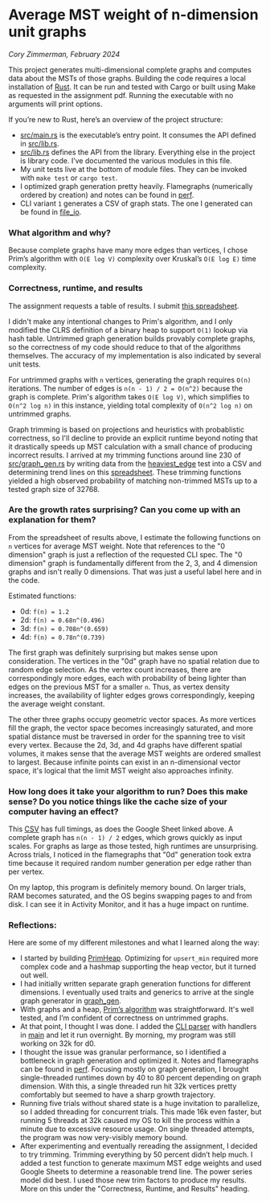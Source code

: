 # Average MST weight of n-dimension unit graphs
*Cory Zimmerman, February 2024*

This project generates multi-dimensional complete graphs and computes data about the MSTs of those graphs. Building the code requires a local installation of [Rust](https://www.rust-lang.org/tools/install). It can be run and tested with Cargo or built using Make as requested in the assignment pdf. Running the executable with no arguments will print options.

If you’re new to Rust, here’s an overview of the project structure:
- [src/main.rs](src/main.rs) is the executable’s entry point. It consumes the API defined in [src/lib.rs](src/lib.rs). 
- [src/lib.rs](src/lib.rs) defines the API from the library. Everything else in the project is library code. I’ve documented the various modules in this file.
- My unit tests live at the bottom of module files. They can be invoked with `make test` or `cargo test`. 
- I optimized graph generation pretty heavily. Flamegraphs (numerically ordered by creation) and notes can be found in [perf](perf).
- CLI variant `1` generates a CSV of graph stats. The one I generated can be found in [file_io](file_io).

### What algorithm and why?
Because complete graphs have many more edges than vertices, I chose Prim’s algorithm with `O(E log V)` complexity over Kruskal’s `O(E log E)` time complexity.

### Correctness, runtime, and results
The assignment requests a table of results. I submit [this spreadsheet](https://docs.google.com/spreadsheets/d/19qFHtJvxhMoOoyb4R_D_k1B6aBKsx1p6voae2ElizY0/edit).

I didn't make any intentional changes to Prim's algorithm, and I only modified the CLRS definition of a binary heap to support `O(1)` lookup via hash table. Untrimmed graph generation builds provably complete graphs, so the correctness of my code should reduce to that of the algorithms themselves. The accuracy of my implementation is also indicated by several unit tests.

For untrimmed graphs with `n` vertices, generating the graph requires `O(n)` iterations. The number of edges is `n(n - 1) / 2 = O(n^2)` because the graph is complete. Prim's algorithm takes `O(E log V)`, which simplifies to `O(n^2 log n)` in this instance, yielding total complexity of `O(n^2 log n)` on untrimmed graphs. 

Graph trimming is based on projections and heuristics with probablistic correctness, so I'll decline to provide an explicit runtime beyond noting that it drastically speeds up MST calculation  with a small chance of producing incorrect results. I arrived at my trimming functions around line 230 of [src/graph_gen.rs](src/graph_gen.rs) by writing data from the [heaviest_edge](src/mst.rs) test into a CSV and determining trend lines on this [spreadsheet](https://docs.google.com/spreadsheets/d/1ILvyZYYi5nrMkP_qPR2DdfvpdP5haJmWxkBTr-FHyEo/edit). These trimming functions yielded a high observed probability of matching non-trimmed MSTs up to a tested graph size of 32768.

### Are the growth rates surprising? Can you come up with an explanation for them?
From the spreadsheet of results above, I estimate the following functions on `n` vertices for average MST weight. 
Note that references to the "0 dimension" graph is just a reflection of the requested CLI spec. The "0 dimension" graph is fundamentally different from the 2, 3, and 4 dimension graphs and isn't really 0 dimensions. That was just a useful label here and in the code.

Estimated functions:
- 0d: `f(n) = 1.2`
- 2d: `f(n) = 0.68n^(0.496)`
- 3d: `f(n) = 0.708n^(0.659)`
- 4d: `f(n) = 0.78n^(0.739)`

The first graph was definitely surprising but makes sense upon consideration. The vertices in the "0d" graph have no spatial relation due to random edge selection. As the vertex count increases, there are correspondingly more edges, each with probability of being lighter than edges on the previous MST for a smaller `n`. Thus, as vertex density increases, the availability of lighter edges grows correspondingly, keeping the average weight constant.

The other three graphs occupy geometric vector spaces. As more vertices fill the graph, the vector space becomes increasingly saturated, and more spatial distance must be traversed in order for the spanning tree to visit every vertex. Because the 2d, 3d, and 4d graphs have different spatial volumes, it makes sense that the average MST weights are ordered smallest to largest. Because infinite points can exist in an n-dimensional vector space, it's logical that the limit MST weight also approaches infinity.

### How long does it take your algorithm to run? Does this make sense? Do you notice things like the cache size of your computer having an effect?

This [CSV](file_io/results.csv) has full timings, as does the Google Sheet linked above. A complete graph has `n(n - 1) / 2` edges, which grows quickly as input scales. For graphs as large as those tested, high runtimes are unsurprising. Across trials, I noticed in the flamegraphs that "0d" generation took extra time because it required random number generation per edge rather than per vertex. 

On my laptop, this program is definitely memory bound. On larger trials, RAM becomes saturated, and the OS begins swapping pages to and from disk. I can see it in Activity Monitor, and it has a huge impact on runtime.

### Reflections:

Here are some of my different milestones and what I learned along the way:
- I started by building [PrimHeap](src/prim_heap.rs). Optimizing for `upsert_min` required more complex code and a hashmap supporting the heap vector, but it turned out well.
- I had initially written separate graph generation functions for different dimensions. I eventually used traits and generics to arrive at the single graph generator in [graph_gen](src/graph_gen.rs).
- With graphs and a heap, [Prim’s algorithm](src/mst.rs) was straightforward. It's well tested, and I’m confident of correctness on untrimmed graphs.
- At that point, I thought I was done. I added the [CLI parser](src/cli.rs) with handlers in [main](src/main.rs) and let it run overnight. By morning, my program was still working on 32k for d0.
- I thought the issue was granular performance, so I identified a bottleneck in graph generation and optimized it. Notes and flamegraphs can be found in [perf](perf). Focusing mostly on graph generation, I brought single-threaded runtimes down by 40 to 80 percent depending on graph dimension. With this, a single threaded run hit 32k vertices pretty comfortably but seemed to have a sharp growth trajectory.
- Running five trials without shared state is a huge invitation to parallelize, so I added threading for concurrent trials. This made 16k even faster, but running 5 threads at 32k caused my OS to kill the process within a minute due to excessive resource usage. On single threaded attempts, the program was now very-visibly memory bound. 
- After experimenting and eventually rereading the assignment, I decided to try trimming. Trimming everything by 50 percent didn’t help much. I added a test function to generate maximum MST edge weights and used Google Sheets to determine a reasonable trend line. The power series model did best. I used those new trim factors to produce my results. More on this under the "Correctness, Runtime, and Results" heading.
